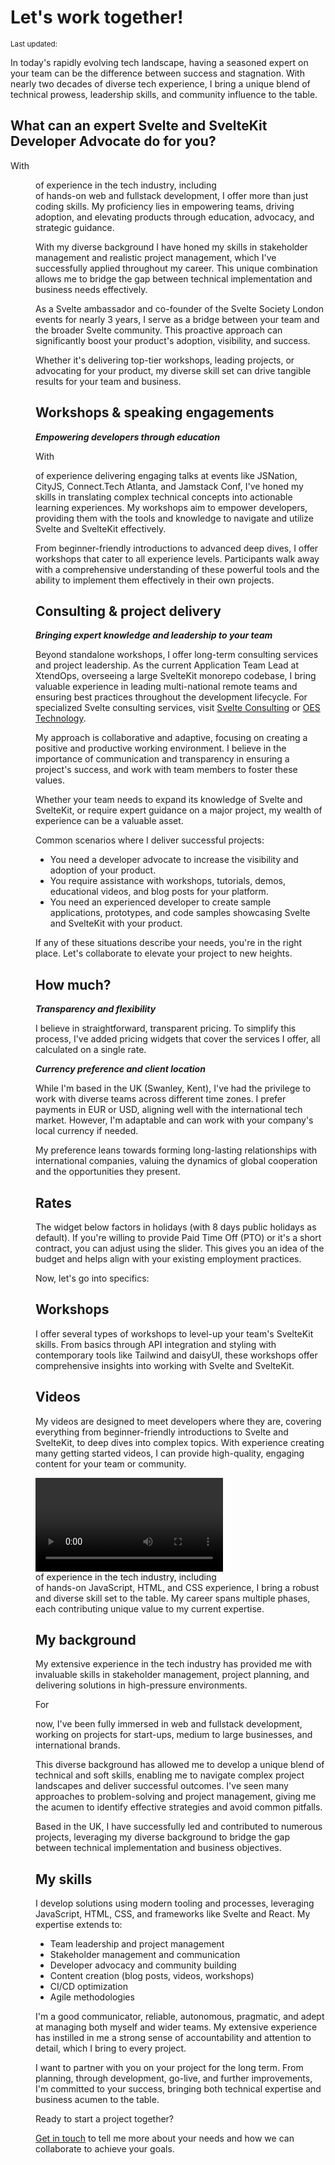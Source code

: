 <script>
 import {
    DateDistance as DD, 
    DateUpdated, 
    Small, 
  } from '$lib/components'
 import {
    BlogPost,
    Rate,
    Video,
    Workshop
  } from '../src/routes/lets-work-together'
</script>

# Let's work together!

<Small>
  Last updated: <DateUpdated date='2024-09-22' small='true' />
</Small>

In today's rapidly evolving tech landscape, having a seasoned expert
on your team can be the difference between success and stagnation.
With nearly two decades of diverse tech experience, I bring a unique
blend of technical prowess, leadership skills, and community influence
to the table.

## What can an expert Svelte and SvelteKit Developer Advocate do for you?

With <DD date='2004-06-15' /> of experience in the tech industry,
including <DD date='2016-06-15' /> of hands-on web and fullstack
development, I offer more than just coding skills. My proficiency lies
in empowering teams, driving adoption, and elevating products through
education, advocacy, and strategic guidance.

With my diverse background I have honed my skills in stakeholder
management and realistic project management, which I've successfully
applied throughout my career. This unique combination allows me to
bridge the gap between technical implementation and business needs
effectively.

As a Svelte ambassador and co-founder of the Svelte Society London
events for nearly 3 years, I serve as a bridge between your team and
the broader Svelte community. This proactive approach can
significantly boost your product's adoption, visibility, and success.

Whether it's delivering top-tier workshops, leading projects, or
advocating for your product, my diverse skill set can drive tangible
results for your team and business.

## Workshops & speaking engagements

_**Empowering developers through education**_

With <DD date='2021-04-21' /> of experience delivering engaging talks
at events like JSNation, CityJS, Connect.Tech Atlanta, and Jamstack
Conf, I've honed my skills in translating complex technical concepts
into actionable learning experiences. My workshops aim to empower
developers, providing them with the tools and knowledge to navigate
and utilize Svelte and SvelteKit effectively.

From beginner-friendly introductions to advanced deep dives, I offer
workshops that cater to all experience levels. Participants walk away
with a comprehensive understanding of these powerful tools and the
ability to implement them effectively in their own projects.

## Consulting & project delivery

_**Bringing expert knowledge and leadership to your team**_

Beyond standalone workshops, I offer long-term consulting services and
project leadership. As the current Application Team Lead at XtendOps,
overseeing a large SvelteKit monorepo codebase, I bring valuable
experience in leading multi-national remote teams and ensuring best
practices throughout the development lifecycle. For specialized Svelte
consulting services, visit
[Svelte Consulting](https://svelteconsulting.dev) or
[OES Technology](https://oestechnology.co.uk).

My approach is collaborative and adaptive, focusing on creating a
positive and productive working environment. I believe in the
importance of communication and transparency in ensuring a project's
success, and work with team members to foster these values.

Whether your team needs to expand its knowledge of Svelte and
SvelteKit, or require expert guidance on a major project, my wealth of
experience can be a valuable asset.

Common scenarios where I deliver successful projects:

- You need a developer advocate to increase the visibility and
  adoption of your product.
- You require assistance with workshops, tutorials, demos, educational
  videos, and blog posts for your platform.
- You need an experienced developer to create sample applications,
  prototypes, and code samples showcasing Svelte and SvelteKit with
  your product.

If any of these situations describe your needs, you're in the right
place. Let's collaborate to elevate your project to new heights.

## How much?

_**Transparency and flexibility**_

I believe in straightforward, transparent pricing. To simplify this
process, I've added pricing widgets that cover the services I offer,
all calculated on a single rate.

_**Currency preference and client location**_

While I'm based in the UK (Swanley, Kent), I've had the privilege to
work with diverse teams across different time zones. I prefer payments
in EUR or USD, aligning well with the international tech market.
However, I'm adaptable and can work with your company's local currency
if needed.

My preference leans towards forming long-lasting relationships with
international companies, valuing the dynamics of global cooperation
and the opportunities they present.

## Rates

The widget below factors in holidays (with 8 days public holidays as
default). If you're willing to provide Paid Time Off (PTO) or it's a
short contract, you can adjust using the slider. This gives you an
idea of the budget and helps align with your existing employment
practices.

<Rate />

Now, let's go into specifics:

## Workshops

I offer several types of workshops to level-up your team's SvelteKit
skills. From basics through API integration and styling with
contemporary tools like Tailwind and daisyUI, these workshops offer
comprehensive insights into working with Svelte and SvelteKit.

<Workshop />

## Videos

My videos are designed to meet developers where they are, covering
everything from beginner-friendly introductions to Svelte and
SvelteKit, to deep dives into complex topics. With experience creating
many getting started videos, I can provide high-quality, engaging
content for your team or community.

<Video />

## Blog Posts

My blog posts serve as go-to resources for both beginner and seasoned
developers in the Svelte and SvelteKit space. Covering topics from
basic concepts to advanced techniques, each post is designed to offer
actionable insights and solutions. With a proven track record of
content creation and examples of such content on
[scottspence.com](https://scottspence.com) (with over 30k monthly
visitors), I deliver valuable written content for your audience.

<BlogPost />

Whether you're interested in a single service or a comprehensive
package, my aim is to provide the best value at a fair, transparent
price. If you have any questions or need further clarification, please
don't hesitate to [reach out]. I'm here to help.

## Why hire me?

With <DD date='2004-06-15' /> of experience in the tech industry,
including <DD date='2016-06-15' /> of hands-on JavaScript, HTML, and
CSS experience, I bring a robust and diverse skill set to the table.
My career spans multiple phases, each contributing unique value to my
current expertise.

## My background

My extensive experience in the tech industry has provided me with
invaluable skills in stakeholder management, project planning, and
delivering solutions in high-pressure environments.

For <DD date='2016-06-15' /> now, I've been fully immersed in web and
fullstack development, working on projects for start-ups, medium to
large businesses, and international brands.

This diverse background has allowed me to develop a unique blend of
technical and soft skills, enabling me to navigate complex project
landscapes and deliver successful outcomes. I've seen many approaches
to problem-solving and project management, giving me the acumen to
identify effective strategies and avoid common pitfalls.

Based in the UK, I have successfully led and contributed to numerous
projects, leveraging my diverse background to bridge the gap between
technical implementation and business objectives.

## My skills

I develop solutions using modern tooling and processes, leveraging
JavaScript, HTML, CSS, and frameworks like Svelte and React. My
expertise extends to:

- Team leadership and project management
- Stakeholder management and communication
- Developer advocacy and community building
- Content creation (blog posts, videos, workshops)
- CI/CD optimization
- Agile methodologies

I'm a good communicator, reliable, autonomous, pragmatic, and adept at
managing both myself and wider teams. My extensive experience has
instilled in me a strong sense of accountability and attention to
detail, which I bring to every project.

I want to partner with you on your project for the long term. From
planning, through development, go-live, and further improvements, I'm
committed to your success, bringing both technical expertise and
business acumen to the table.

Ready to start a project together?

[Get in touch] to tell me more about your needs and how we can
collaborate to achieve your goals.

<!-- Links -->

[get in touch]: /contact
[reach out]: /contact
